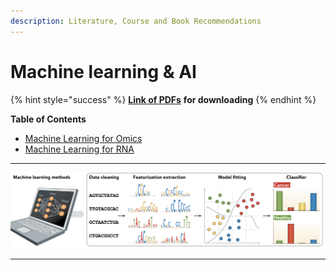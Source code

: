 ```yaml
---
description: Literature, Course and Book Recommendations
---
```


# Machine learning & AI

{% hint style="success" %}
[**Link of PDFs**](https://cloud.tsinghua.edu.cn/d/07d2b19d6b284ebea5ea/?p=%2F2.%20Machine%20Learning%20%26%20AI\&mode=list) **for downloading**
{% endhint %}

**Table of Contents**

* [Machine Learning for Omics](deep-learning-for-omics/)
* [Machine Learning for RNA ](../rna/)

****

![4 steps in Machine Learning](<../../.gitbook/assets/machine learning steps.png>)

****

